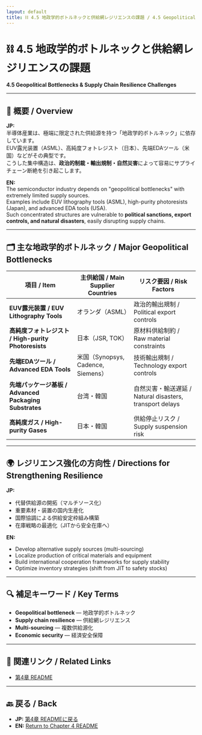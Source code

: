 ```yaml
---
layout: default
title: ⛓️ 4.5 地政学的ボトルネックと供給網レジリエンスの課題 / 4.5 Geopolitical Bottlenecks & Supply Chain Resilience Challenges
---
```


# ⛓️ 4.5 地政学的ボトルネックと供給網レジリエンスの課題  
**4.5 Geopolitical Bottlenecks & Supply Chain Resilience Challenges**

---

## 📜 概要 / Overview

**JP:**  
半導体産業は、極端に限定された供給源を持つ「地政学的ボトルネック」に依存しています。  
EUV露光装置（ASML）、高純度フォトレジスト（日本）、先端EDAツール（米国）などがその典型です。  
こうした集中構造は、**政治的制裁・輸出規制・自然災害**によって容易にサプライチェーン断絶を引き起こします。

**EN:**  
The semiconductor industry depends on "geopolitical bottlenecks" with extremely limited supply sources.  
Examples include EUV lithography tools (ASML), high-purity photoresists (Japan), and advanced EDA tools (USA).  
Such concentrated structures are vulnerable to **political sanctions, export controls, and natural disasters**, easily disrupting supply chains.

---

## 🗂 主な地政学的ボトルネック / Major Geopolitical Bottlenecks

| 項目 / Item | 主供給国 / Main Supplier Countries | リスク要因 / Risk Factors |
|-------------|------------------------------------|---------------------------|
| **EUV露光装置 / EUV Lithography Tools** | オランダ（ASML） | 政治的輸出規制 / Political export controls |
| **高純度フォトレジスト / High-purity Photoresists** | 日本（JSR, TOK） | 原材料供給制約 / Raw material constraints |
| **先端EDAツール / Advanced EDA Tools** | 米国（Synopsys, Cadence, Siemens） | 技術輸出規制 / Technology export controls |
| **先端パッケージ基板 / Advanced Packaging Substrates** | 台湾・韓国 | 自然災害・輸送遅延 / Natural disasters, transport delays |
| **高純度ガス / High-purity Gases** | 日本・韓国 | 供給停止リスク / Supply suspension risk |

---

## 🌍 レジリエンス強化の方向性 / Directions for Strengthening Resilience

**JP:**  
- 代替供給源の開拓（マルチソース化）  
- 重要素材・装置の国内生産化  
- 国際協調による供給安定枠組み構築  
- 在庫戦略の最適化（JITから安全在庫へ）

**EN:**  
- Develop alternative supply sources (multi-sourcing)  
- Localize production of critical materials and equipment  
- Build international cooperation frameworks for supply stability  
- Optimize inventory strategies (shift from JIT to safety stocks)

---

## 🔍 補足キーワード / Key Terms

- **Geopolitical bottleneck** — 地政学的ボトルネック  
- **Supply chain resilience** — 供給網レジリエンス  
- **Multi-sourcing** — 複数供給源化  
- **Economic security** — 経済安全保障

---

## 🔗 関連リンク / Related Links

- [第4章 README](README.md)

---

## 🔙 戻る / Back
- **JP:** [第4章 READMEに戻る](README.md)  
- **EN:** [Return to Chapter 4 README](README.md)
